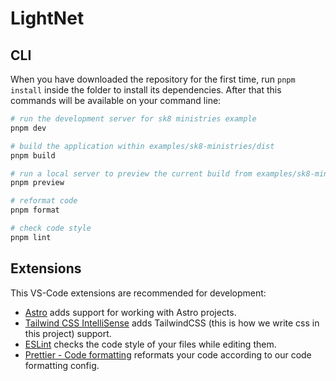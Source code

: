 # LightNet

## CLI

When you have downloaded the repository for the first time, run `pnpm install` inside the folder to install its dependencies. After that this commands will be available on your command line:

```sh
# run the development server for sk8 ministries example
pnpm dev

# build the application within examples/sk8-ministries/dist
pnpm build

# run a local server to preview the current build from examples/sk8-ministries/dist
pnpm preview

# reformat code
pnpm format

# check code style
pnpm lint
```

## Extensions

This VS-Code extensions are recommended for development:

- [Astro](https://marketplace.visualstudio.com/items?itemName=astro-build.astro-vscode) adds support for working with Astro projects.
- [Tailwind CSS IntelliSense](https://marketplace.visualstudio.com/items?itemName=bradlc.vscode-tailwindcss) adds TailwindCSS (this is how we write css in this project) support.
- [ESLint](https://marketplace.visualstudio.com/items?itemName=dbaeumer.vscode-eslint) checks the code style of your files while editing them.
- [Prettier - Code formatting](https://marketplace.visualstudio.com/items?itemName=esbenp.prettier-vscode) reformats your code according to our code formatting config.
